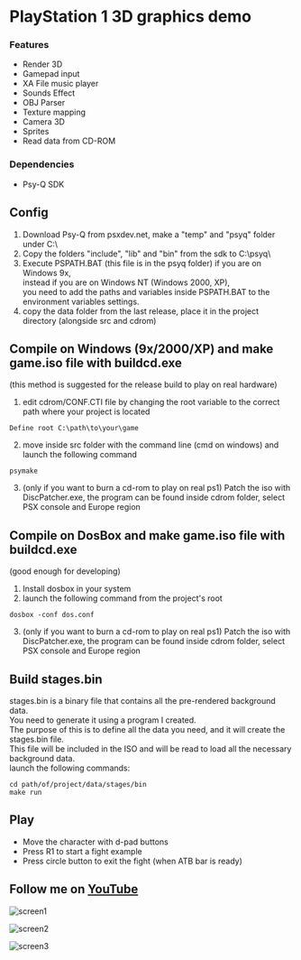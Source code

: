 # PlayStation 1 3D graphics demo

### Features

- Render 3D
- Gamepad input
- XA File music player
- Sounds Effect
- OBJ Parser
- Texture mapping
- Camera 3D
- Sprites
- Read data from CD-ROM

### Dependencies
- Psy-Q SDK

## Config
  1. Download Psy-Q from psxdev.net, make a "temp" and "psyq" folder under C:\ 
  2. Copy the folders "include", "lib" and "bin" from the sdk to C:\psyq\
  3. Execute PSPATH.BAT (this file is in the psyq folder) if you are on Windows 9x,  
     instead if you are on Windows NT (Windows 2000, XP),  
     you need to add the paths and variables inside PSPATH.BAT to the environment variables settings.
  4. copy the data folder from the last release, place it in the project directory (alongside src and cdrom)

## Compile on Windows (9x/2000/XP) and make game.iso file with buildcd.exe
  (this method is suggested for the release build to play on real hardware)
  1. edit cdrom/CONF.CTI file by changing the root variable to the correct path where your project is located
  ```console
  Define root C:\path\to\your\game
  ```
  2. move inside src folder with the command line (cmd on windows) and launch the following command
  ```console
  psymake
  ```
  3. (only if you want to burn a cd-rom to play on real ps1) Patch the iso with DiscPatcher.exe, the program can be found inside cdrom folder, select PSX console and Europe region

## Compile on DosBox and make game.iso file with buildcd.exe
  (good enough for developing)
  1. Install dosbox in your system
  2. launch the following command from the project's root 
  ```console
  dosbox -conf dos.conf
  ```
  3. (only if you want to burn a cd-rom to play on real ps1) Patch the iso with DiscPatcher.exe, the program can be found inside cdrom folder, select PSX console and Europe region

## Build stages.bin
  stages.bin is a binary file that contains all the pre-rendered background data.  
  You need to generate it using a program I created.  
  The purpose of this is to define all the data you need, and it will create the stages.bin file.  
  This file will be included in the ISO and will be read to load all the necessary background data.  
  launch the following commands:
  ```console
  cd path/of/project/data/stages/bin
  make run
  ```

## Play 
  - Move the character with d-pad buttons
  - Press R1 to start a fight example
  - Press circle button to exit the fight (when ATB bar is ready)

## Follow me on [YouTube](https://www.youtube.com/@FabioPallini88) 

![screen1](https://github.com/fabiopallini/ps1-graphics-demo/assets/8449266/6f683089-1d1f-45bf-8f69-834b9e58403a)  

![screen2](https://github.com/fabiopallini/ps1-graphics-demo/assets/8449266/77b52bce-f75b-4441-b541-32a624763b7d)  

![screen3](https://user-images.githubusercontent.com/8449266/84420744-c4da7600-ac1a-11ea-90af-86e16c00ec95.gif)
